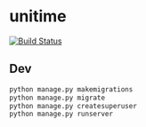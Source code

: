 # unitime

[![Build Status](https://travis-ci.org/jherrlin/unitime.svg?branch=master)](https://travis-ci.org/jherrlin/unitime)


## Dev

```bash
python manage.py makemigrations
python manage.py migrate
python manage.py createsuperuser
python manage.py runserver
```

